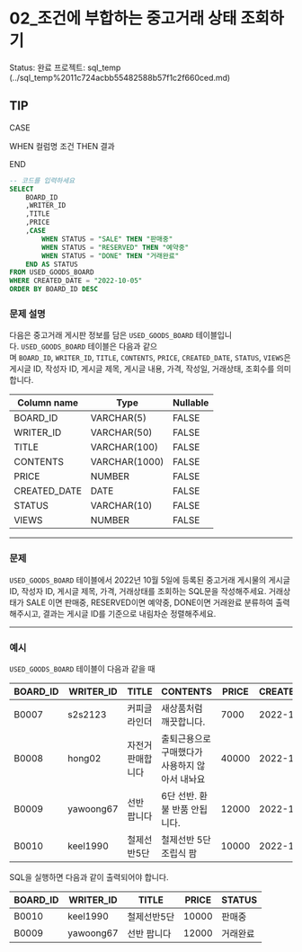 # 02_조건에 부합하는 중고거래 상태 조회하기

Status: 완료
프로젝트: sql_temp (../sql_temp%2011c724acbb55482588b57f1c2f660ced.md)

## TIP

CASE 

WHEN 컬럼명 조건 THEN 결과

END

```sql
-- 코드를 입력하세요
SELECT
    BOARD_ID
    ,WRITER_ID
    ,TITLE
    ,PRICE
    ,CASE 
        WHEN STATUS = "SALE" THEN "판매중"
        WHEN STATUS = "RESERVED" THEN "예약중"
        WHEN STATUS = "DONE" THEN "거래완료"
    END AS STATUS
FROM USED_GOODS_BOARD 
WHERE CREATED_DATE = "2022-10-05"
ORDER BY BOARD_ID DESC
```

### **문제 설명**

다음은 중고거래 게시판 정보를 담은 `USED_GOODS_BOARD` 테이블입니다. `USED_GOODS_BOARD` 테이블은 다음과 같으며 `BOARD_ID`, `WRITER_ID`, `TITLE`, `CONTENTS`, `PRICE`, `CREATED_DATE`, `STATUS`, `VIEWS`은 게시글 ID, 작성자 ID, 게시글 제목, 게시글 내용, 가격, 작성일, 거래상태, 조회수를 의미합니다.

| Column name | Type | Nullable |
| --- | --- | --- |
| BOARD_ID | VARCHAR(5) | FALSE |
| WRITER_ID | VARCHAR(50) | FALSE |
| TITLE | VARCHAR(100) | FALSE |
| CONTENTS | VARCHAR(1000) | FALSE |
| PRICE | NUMBER | FALSE |
| CREATED_DATE | DATE | FALSE |
| STATUS | VARCHAR(10) | FALSE |
| VIEWS | NUMBER | FALSE |

---

### 문제

`USED_GOODS_BOARD` 테이블에서 2022년 10월 5일에 등록된 중고거래 게시물의 게시글 ID, 작성자 ID, 게시글 제목, 가격, 거래상태를 조회하는 SQL문을 작성해주세요. 거래상태가 SALE 이면 판매중, RESERVED이면 예약중, DONE이면 거래완료 분류하여 출력해주시고, 결과는 게시글 ID를 기준으로 내림차순 정렬해주세요.

---

### 예시

`USED_GOODS_BOARD` 테이블이 다음과 같을 때

| BOARD_ID | WRITER_ID | TITLE | CONTENTS | PRICE | CREATED_DATE | STATUS | VIEWS |
| --- | --- | --- | --- | --- | --- | --- | --- |
| B0007 | s2s2123 | 커피글라인더 | 새상품처럼 깨끗합니다. | 7000 | 2022-10-04 | DONE | 210 |
| B0008 | hong02 | 자전거 판매합니다 | 출퇴근용으로 구매했다가 사용하지 않아서 내놔요 | 40000 | 2022-10-04 | SALE | 301 |
| B0009 | yawoong67 | 선반 팝니다 | 6단 선반. 환불 반품 안됩니다. | 12000 | 2022-10-05 | DONE | 202 |
| B0010 | keel1990 | 철제선반5단 | 철제선반 5단 조립식 팜 | 10000 | 2022-10-05 | SALE | 194 |

SQL을 실행하면 다음과 같이 출력되어야 합니다.

| BOARD_ID | WRITER_ID | TITLE | PRICE | STATUS |
| --- | --- | --- | --- | --- |
| B0010 | keel1990 | 철제선반5단 | 10000 | 판매중 |
| B0009 | yawoong67 | 선반 팝니다 | 12000 | 거래완료 |